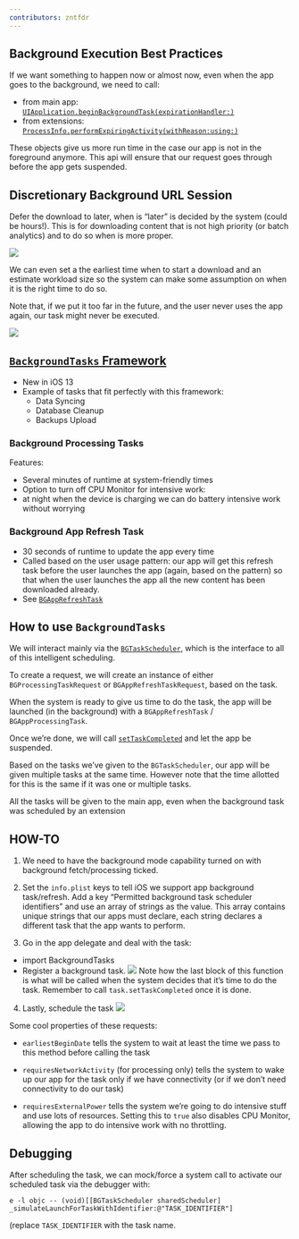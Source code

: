```yaml
---
contributors: zntfdr
---
```


## Background Execution Best Practices 

If we want something to happen now or almost now, even when the app goes to the background, we need to call:

- from main app: [`UIApplication.beginBackgroundTask(expirationHandler:)`][beginBackgroundDoc]
- from extensions: [`ProcessInfo.performExpiringActivity(withReason:using:)`][performExpiringDoc]

These objects give us more run time in the case our app is not in the foreground anymore. This api will ensure that our request goes through before the app gets suspended.

## Discretionary Background URL Session 

Defer the download to later, when is “later” is decided by the system (could be hours!). 
This is for downloading content that is not high priority (or batch analytics) and to do so when is more proper.

![][allowSystemImage]

We can even set a the earliest time when to start a download and an estimate workload size so the system can make some assumption on when it is the right time to do so.

Note that, if we put it too far in the future, and the user never uses the app again, our task might never be executed.

![][timeWindowImage]

## [`BackgroundTasks` Framework][btdocs]

- New in iOS 13
- Example of tasks that fit perfectly with this framework:
  - Data Syncing 
  - Database Cleanup
  - Backups Upload 

### Background Processing Tasks 

Features:

- Several minutes of runtime at system-friendly times 
- Option to turn off CPU Monitor for intensive work: 
- at night when the device is charging we can do battery intensive work without worrying 

### Background App Refresh Task 

- 30 seconds of runtime to update the app every time
- Called based on the user usage pattern: our app will get this refresh task before the user launches the app (again, based on the pattern) so that when the user launches the app all the new content has been downloaded already.
- See [`BGAppRefreshTask`][bgapprefreshtaskDocs]

## How to use `BackgroundTasks`

We will interact mainly via the [`BGTaskScheduler`][schedulerDocs], which is the interface to all of this intelligent scheduling.

To create a request, we will create an instance of either `BGProcessingTaskRequest` or `BGAppRefreshTaskRequest`, based on the task.

When the system is ready to give us time to do the task, the app will be launched (in the background) with a `BGAppRefreshTask` / `BGAppProcessingTask`.

Once we’re done, we will call [`setTaskCompleted`][completed] and let the app be suspended.

Based on the tasks we’ve given to the `BGTaskScheduler`, our app will be given multiple tasks at the same time. However note that the time allotted for this is the same if it was one or multiple tasks.

All the tasks will be given to the main app, even when the background task was scheduled by an extension

## HOW-TO

1. We need to have the background mode capability turned on with background fetch/processing ticked.

2. Set the `info.plist` keys to tell iOS we support app background task/refresh. Add a key “Permitted background task scheduler identifiers”  and use an array of strings as the value. This array contains unique strings that our apps must declare, each string declares a different task that the app wants to perform.

3. Go in the app delegate and deal with the task:
  - import BackgroundTasks
  - Register a background task.
![][registerImage]
Note how the last block of this function is what will be called when the system decides that it’s time to do the task.
Remember to call `task.setTaskCompleted` once it is done.

4. Lastly, schedule the task
![][scheduleImage]

Some cool properties of these requests:

- `earliestBeginDate` tells the system to wait at least the time we pass to this method before calling the task

- `requiresNetworkActivity` (for processing only) tells the system to wake up our app for the task only if we have connectivity (or if we don’t need connectivity to do our task)

- `requiresExternalPower` tells the system we’re going to do intensive stuff and use lots of resources. Setting this to `true` also disables CPU Monitor, allowing the app to do intensive work with no throttling.


## Debugging

After scheduling the task, we can mock/force a system call to activate our scheduled task via the debugger with:

```
e -l objc -- (void)[[BGTaskScheduler sharedScheduler] _simulateLaunchForTaskWithIdentifier:@"TASK_IDENTIFIER"]
```

(replace `TASK_IDENTIFIER` with the task name.

[beginBackgroundDoc]: https://developer.apple.com/documentation/uikit/uiapplication/1623031-beginbackgroundtask
[performExpiringDoc]: https://developer.apple.com/documentation/foundation/processinfo/1617030-performexpiringactivity
[btdocs]: https://developer.apple.com/documentation/backgroundtasks
[bgapprefreshtaskDocs]: https://developer.apple.com/documentation/backgroundtasks/bgapprefreshtask
[schedulerDocs]: https://developer.apple.com/documentation/backgroundtasks/bgtaskscheduler
[completed]: https://developer.apple.com/documentation/backgroundtasks/bgtask/3142236-settaskcompleted

[allowSystemImage]: ../../../images/notes/wwdc19/707/allowSystem.png
[timeWindowImage]: ../../../images/notes/wwdc19/707/timeWindow.png
[registerImage]: ../../../images/notes/wwdc19/707/register.png
[scheduleImage]: ../../../images/notes/wwdc19/707/schedule.png